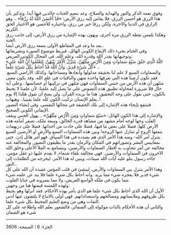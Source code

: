 ------------------------------------------------------------------------

وفوق نعمة الذكر والنور والهداية والصلاح، وعد بنعيم الجنات خالدين فيها
أبدا. وتذكير بأن هذا الرزق هو أحسن الرزق، فلا يقاس إليه رزق الأرض: «قَدْ
أَحْسَنَ اللَّهُ لَهُ رِزْقاً» .. وهو الرازق في الدنيا والآخرة، ولكن رزقا خير من
رزق، واختياره للأحسن هو الاختيار الحق الكريم.  
وهكذا يلمس نقطة الرزق مرة أخرى، ويهون بهذه الإشارة من رزق الأرض، إلى
جانب رزق الجنة.  
بعد ما وعد في المقاطع الأولى بسعة رزق الأرض أيضا..  
وفي الختام يجيء ذلك الإيقاع الكوني الهائل، فيربط موضوع السورة وتشريعاتها
وتوجيهاتها بقدر الله وقدرة الله، وعلم الله، في المجال الكوني العريض:  
«اللَّهُ الَّذِي خَلَقَ سَبْعَ سَماواتٍ وَمِنَ الْأَرْضِ مِثْلَهُنَّ، يَتَنَزَّلُ الْأَمْرُ بَيْنَهُنَّ، لِتَعْلَمُوا أَنَّ
اللَّهَ عَلى كُلِّ شَيْءٍ قَدِيرٌ، وَأَنَّ اللَّهَ قَدْ أَحاطَ بِكُلِّ شَيْءٍ عِلْماً» ..  
والسماوات السبع لا علم لنا بحقيقة مدلولها وأبعادها ومساحاتها. وكذلك
الأراضي السبع. فقد تكون أرضنا هذه التي نعرفها واحدة منهن والباقيات في
علم الله. وقد يكون معنى مثلهن أن هذه الأرض من جنس السماوات فهي مثلهن في
تركيبها أو خصائصها.. وعلى أية حال فلا ضرورة لمحاولة تطبيق هذه النصوص على
ما يصل إليه علمنا، لأن علمنا لا يحيط بالكون، حتى نقول على وجه التحقيق:
هذا ما يريده القرآن. ولن يصح أن نقول هكذا إلا يوم يعلم الإنسان تركيب
الكون كله علما يقينيا.. وهيهات..!  
فننتفع بإيحاء هذه الإشارة إلى تلك الحقيقة في مجالها النفسي، وفي إنشاء
التصور الإيماني الكوني الصحيح.  
والإشارة إلى هذا الكون الهائل: «سَبْعَ سَماواتٍ وَمِنَ الْأَرْضِ مِثْلَهُنَّ» .. يهول الحس
ويقف القلب وجها لوجه أمام مشهد من مشاهد قدرة الخالق، وسعة ملكه، تصغر
أمامه هذه الأرض كلها، فضلا على بعض ما فيها، فضلا على حادث من أحداثها.
فضلا على دريهمات ينفقها الزوج أو تتنازل عنها الزوجة! وبين هذه السماوات
السبع والأرض أو الأرضين السبع يتنزل أمر الله- ومنه هذا الأمر الذي هم
بصدده في هذا السياق. فهو أمر هائل إذن، حتى بمقاييس البشر وتصوراتهم في
المكان والزمان بقدر ما يطيقون التصور. والمخالفة عنه مخالفة عن أمر تتجاوب
به أقطار السماوات والأرضين، ويتسامع به الملأ الأعلى وخلق الله الآخرون في
السماوات والأرضين. فهي مخالفة بلقاء شنعاء، لا يقدم عليها ذو عقل مؤمن،
جاءه رسول يتلو عليه آيات الله مبينات، ويبين له هذا الأمر، ليخرجه من
الظلمات إلى النور..  
وهذا الأمر يتنزل بين السماوات والأرض، لينشئ في قلب المؤمن عقيدة أن الله
على كل شيء قدير فلا يعجزه شيء مما يريد. وأنه أحاط بكل شيء علما فلا يند
عن علمه شيء مما يكون في ملكه الواسع العريض، ولا مما يسرونه في حنايا
القلوب.  
ولهذه اللمسة قيمتها هنا من وجهين:  
الأول أن الله الذي أحاط بكل شيء علما هو الذي يأمر بهذه الأحكام. فقد
أنزلها وهو يحيط بكل ظروفهم وملابساتهم ومصالحهم واستعداداتهم. فهي أولى
بالاتباع لا يلتفتون عنها أدنى التفات وهي من وضع العليم المحيط بكل شيء
علما.  
والثاني أن هذه الأحكام بالذات موكولة إلى الضمائر، فالشعور بعلم الله
واطلاعه على كل شيء هو الضمان

------------------------------------------------------------------------

الجزء: 6 ¦ الصفحة: 3606
